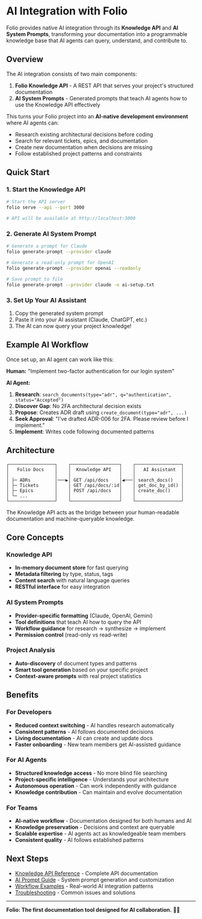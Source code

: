 # AI Integration with Folio

Folio provides native AI integration through its **Knowledge API** and **AI System Prompts**, transforming your documentation into a programmable knowledge base that AI agents can query, understand, and contribute to.

## Overview

The AI integration consists of two main components:

1. **Folio Knowledge API** - A REST API that serves your project's structured documentation
2. **AI System Prompts** - Generated prompts that teach AI agents how to use the Knowledge API effectively

This turns your Folio project into an **AI-native development environment** where AI agents can:
- Research existing architectural decisions before coding
- Search for relevant tickets, epics, and documentation  
- Create new documentation when decisions are missing
- Follow established project patterns and constraints

## Quick Start

### 1. Start the Knowledge API

```bash
# Start the API server
folio serve --api --port 3000

# API will be available at http://localhost:3000
```

### 2. Generate AI System Prompt

```bash
# Generate a prompt for Claude
folio generate-prompt --provider claude

# Generate a read-only prompt for OpenAI
folio generate-prompt --provider openai --readonly

# Save prompt to file
folio generate-prompt --provider claude -o ai-setup.txt
```

### 3. Set Up Your AI Assistant

1. Copy the generated system prompt
2. Paste it into your AI assistant (Claude, ChatGPT, etc.)
3. The AI can now query your project knowledge!

## Example AI Workflow

Once set up, an AI agent can work like this:

**Human:** "Implement two-factor authentication for our login system"

**AI Agent:**
1. **Research**: `search_documents(type="adr", q="authentication", status="Accepted")`
2. **Discover Gap**: No 2FA architectural decision exists
3. **Propose**: Creates ADR draft using `create_document(type="adr", ...)`
4. **Seek Approval**: "I've drafted ADR-006 for 2FA. Please review before I implement."
5. **Implement**: Writes code following documented patterns

## Architecture

```
┌─────────────────┐    ┌──────────────────┐    ┌─────────────────┐
│   Folio Docs    │    │  Knowledge API   │    │   AI Assistant  │
│                 │    │                  │    │                 │
│ ├─ ADRs         │───▶│ GET /api/docs    │◀───│ search_docs()   │
│ ├─ Tickets      │    │ GET /api/docs/:id│    │ get_doc_by_id() │
│ ├─ Epics        │    │ POST /api/docs   │    │ create_doc()    │
│ └─ ...          │    │                  │    │                 │
└─────────────────┘    └──────────────────┘    └─────────────────┘
```

The Knowledge API acts as the bridge between your human-readable documentation and machine-queryable knowledge.

## Core Concepts

### Knowledge API
- **In-memory document store** for fast querying
- **Metadata filtering** by type, status, tags
- **Content search** with natural language queries
- **RESTful interface** for easy integration

### AI System Prompts
- **Provider-specific formatting** (Claude, OpenAI, Gemini)
- **Tool definitions** that teach AI how to query the API
- **Workflow guidance** for research → synthesize → implement
- **Permission control** (read-only vs read-write)

### Project Analysis
- **Auto-discovery** of document types and patterns
- **Smart tool generation** based on your specific project
- **Context-aware prompts** with real project statistics

## Benefits

### For Developers
- **Reduced context switching** - AI handles research automatically
- **Consistent patterns** - AI follows documented decisions
- **Living documentation** - AI can create and update docs
- **Faster onboarding** - New team members get AI-assisted guidance

### For AI Agents
- **Structured knowledge access** - No more blind file searching
- **Project-specific intelligence** - Understands your architecture
- **Autonomous operation** - Can work independently with guidance
- **Knowledge contribution** - Can maintain and evolve documentation

### For Teams
- **AI-native workflow** - Documentation designed for both humans and AI
- **Knowledge preservation** - Decisions and context are queryable
- **Scalable expertise** - AI agents act as knowledgeable team members
- **Consistent quality** - AI follows established patterns

## Next Steps

- [Knowledge API Reference](./knowledge-api.md) - Complete API documentation
- [AI Prompt Guide](./ai-prompts.md) - System prompt generation and customization
- [Workflow Examples](./workflows.md) - Real-world AI integration patterns
- [Troubleshooting](./troubleshooting.md) - Common issues and solutions

---

**Folio: The first documentation tool designed for AI collaboration.** 🤖✨